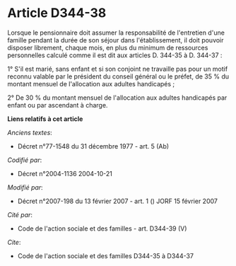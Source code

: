# Article D344-38

Lorsque le pensionnaire doit assumer la responsabilité de l'entretien d'une famille pendant la durée de son séjour dans
l'établissement, il doit pouvoir disposer librement, chaque mois, en plus du minimum de ressources personnelles calculé comme
il est dit aux articles D. 344-35 à D. 344-37 :

1° S'il est marié, sans enfant et si son conjoint ne travaille pas pour un motif reconnu valable par le président du conseil
général ou le préfet, de 35 % du montant mensuel de l'allocation aux adultes handicapés ;

2° De 30 % du montant mensuel de l'allocation aux adultes handicapés par enfant ou par ascendant à charge.

**Liens relatifs à cet article**

_Anciens textes_:

  - Décret n°77-1548 du 31 décembre 1977 - art. 5 (Ab)

_Codifié par_:

  - Décret n°2004-1136 2004-10-21

_Modifié par_:

  - Décret n°2007-198 du 13 février 2007 - art. 1 () JORF 15 février 2007

_Cité par_:

  - Code de l'action sociale et des familles - art. D344-39 (V)

_Cite_:

  - Code de l'action sociale et des familles D344-35 à D344-37
